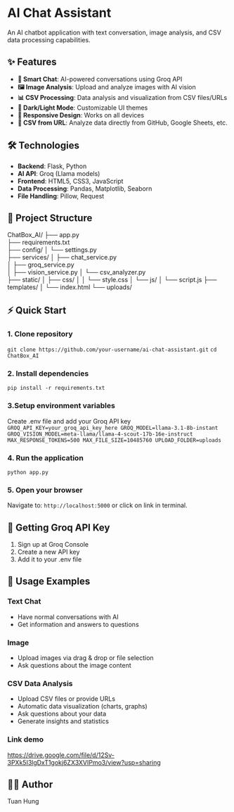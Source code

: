 # AI Chat Assistant

An AI chatbot application with text conversation, image analysis, and CSV data processing capabilities.

## ✨ Features

- **💬 Smart Chat**: AI-powered conversations using Groq API
- **🖼️ Image Analysis**: Upload and analyze images with AI vision
- **📊 CSV Processing**: Data analysis and visualization from CSV files/URLs
- **🌙 Dark/Light Mode**: Customizable UI themes
- **📱 Responsive Design**: Works on all devices
- **🔗 CSV from URL**: Analyze data directly from GitHub, Google Sheets, etc.

## 🛠️ Technologies

- **Backend**: Flask, Python
- **AI API**: Groq (Llama models)
- **Frontend**: HTML5, CSS3, JavaScript
- **Data Processing**: Pandas, Matplotlib, Seaborn
- **File Handling**: Pillow, Request

## 📁 Project Structure

ChatBox_AI/
├── app.py              
├── requirements.txt       
├── config/
│   └── settings.py      
├── services/
│   ├── chat_service.py  
│   ├── groq_service.py   
│   ├── vision_service.py 
│   └── csv_analyzer.py  
├── static/
│   ├── css/
│   │   └── style.css
│   └── js/
│       └── script.js
├── templates/
│   └── index.html
└── uploads/

## ⚡ Quick Start

### 1. Clone repository
`git clone https://github.com/your-username/ai-chat-assistant.git`
`cd ChatBox_AI`
### 2. Install dependencies
`pip install -r requirements.txt`
### 3.Setup environment variables
Create .env file and add your Groq API key
  `GROQ_API_KEY=your_groq_api_key_here
  GROQ_MODEL=llama-3.1-8b-instant
  GROQ_VISION_MODEL=meta-llama/llama-4-scout-17b-16e-instruct
  MAX_RESPONSE_TOKENS=500
  MAX_FILE_SIZE=10485760
  UPLOAD_FOLDER=uploads`
### 4. Run the application
`python app.py`
### 5. Open your browser
Navigate to: `http://localhost:5000` or click on link in terminal.

## 🔑 Getting Groq API Key

1. Sign up at Groq Console
2. Create a new API key
3. Add it to your .env file

## 🎯 Usage Examples

### Text Chat
- Have normal conversations with AI
- Get information and answers to questions

### Image
- Upload images via drag & drop or file selection
- Ask questions about the image content

### CSV Data Analysis

- Upload CSV files or provide URLs
- Automatic data visualization (charts, graphs)
- Ask questions about your data
- Generate insights and statistics
### Link demo
https://drive.google.com/file/d/12Sv-3PXk5I3lgDxT1gokj6ZX3XVIPmo3/view?usp=sharing

## 👨‍💻 Author
Tuan Hung
